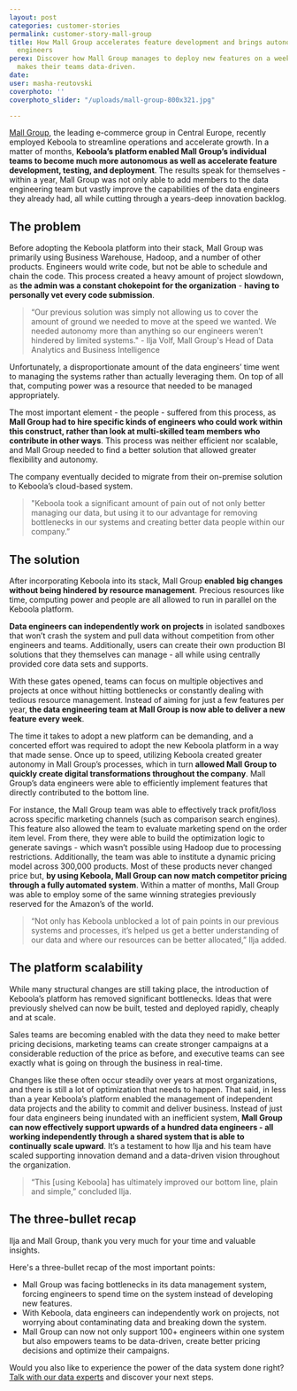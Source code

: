 ```yaml
---
layout: post
categories: customer-stories
permalink: customer-story-mall-group
title: How Mall Group accelerates feature development and brings autonomy to 100+
  engineers
perex: Discover how Mall Group manages to deploy new features on a weekly basis and
  makes their teams data-driven.
date: 
user: masha-reutovski
coverphoto: ''
coverphoto_slider: "/uploads/mall-group-800x321.jpg"

---
```

[Mall Group](https://mallgroup.com/), the leading e-commerce group in Central Europe, recently employed Keboola to streamline operations and accelerate growth. In a matter of months, **Keboola’s platform enabled Mall Group’s individual teams to become much more autonomous as well as accelerate feature development, testing, and deployment**. The results speak for themselves - within a year, Mall Group was not only able to add members to the data engineering team but vastly improve the capabilities of the data engineers they already had, all while cutting through a years-deep innovation backlog.

## The problem

Before adopting the Keboola platform into their stack, Mall Group was primarily using Business Warehouse, Hadoop, and a number of other products. Engineers would write code, but not be able to schedule and chain the code. This process created a heavy amount of project slowdown, as **the admin was a constant chokepoint for the organization** - **having to personally vet every code submission**.

> “Our previous solution was simply not allowing us to cover the amount of ground we needed to move at the speed we wanted. We needed autonomy more than anything so our engineers weren’t hindered by limited systems." - Ilja Volf, Mall Group's Head of Data Analytics and Business Intelligence

Unfortunately, a disproportionate amount of the data engineers’ time went to managing the systems rather than actually leveraging them. On top of all that, computing power was a resource that needed to be managed appropriately.

The most important element - the people - suffered from this process, as **Mall Group had to hire specific kinds of engineers who could work within this construct, rather than look at multi-skilled team members who contribute in other ways**. This process was neither efficient nor scalable, and Mall Group needed to find a better solution that allowed greater flexibility and autonomy.

The company eventually decided to migrate from their on-premise solution to Keboola’s cloud-based system.

> "Keboola took a significant amount of pain out of not only better managing our data, but using it to our advantage for removing bottlenecks in our systems and creating better data people within our company.”

## The solution

After incorporating Keboola into its stack, Mall Group **enabled big changes without being hindered by resource management**. Precious resources like time, computing power and people are all allowed to run in parallel on the Keboola platform.

**Data engineers can independently work on projects** in isolated sandboxes that won’t crash the system and pull data without competition from other engineers and teams. Additionally, users can create their own production BI solutions that they themselves can manage - all while using centrally provided core data sets and supports.

With these gates opened, teams can focus on multiple objectives and projects at once without hitting bottlenecks or constantly dealing with tedious resource management. Instead of aiming for just a few features per year, **the data engineering team at Mall Group is now able to deliver a new feature every week**.

The time it takes to adopt a new platform can be demanding, and a concerted effort was required to adopt the new Keboola platform in a way that made sense. Once up to speed, utilizing Keboola created greater autonomy in Mall Group’s processes, which in turn **allowed Mall Group to quickly create digital transformations throughout the company**. Mall Group’s data engineers were able to efficiently implement features that directly contributed to the bottom line.

For instance, the Mall Group team was able to effectively track profit/loss across specific marketing channels (such as comparison search engines). This feature also allowed the team to evaluate marketing spend on the order item level. From there, they were able to build the optimization logic to generate savings - which wasn’t possible using Hadoop due to processing restrictions. Additionally, the team was able to institute a dynamic pricing model across 300,000 products. Most of these products never changed price but, **by using Keboola, Mall Group can now match competitor pricing through a fully automated system**. Within a matter of months, Mall Group was able to employ some of the same winning strategies previously reserved for the Amazon’s of the world.

> “Not only has Keboola unblocked a lot of pain points in our previous systems and processes, it’s helped us get a better understanding of our data and where our resources can be better allocated,” Ilja added.

## The platform scalability

While many structural changes are still taking place, the introduction of Keboola’s platform has removed significant bottlenecks. Ideas that were previously shelved can now be built, tested and deployed rapidly, cheaply and at scale.

Sales teams are becoming enabled with the data they need to make better pricing decisions, marketing teams can create stronger campaigns at a considerable reduction of the price as before, and executive teams can see exactly what is going on through the business in real-time.

Changes like these often occur steadily over years at most organizations, and there is still a lot of optimization that needs to happen. That said, in less than a year Keboola’s platform enabled the management of independent data projects and the ability to commit and deliver business. Instead of just four data engineers being inundated with an inefficient system, **Mall Group can now effectively support upwards of a hundred data engineers - all working independently through a shared system that is able to continually scale upward**. It’s a testament to how Ilja and his team have scaled supporting innovation demand and a data-driven vision throughout the organization.

> “This \[using Keboola\] has ultimately improved our bottom line, plain and simple,” concluded Ilja.

## The three-bullet recap

Ilja and Mall Group, thank you very much for your time and valuable insights.

Here's a three-bullet recap of the most important points:

* Mall Group was facing bottlenecks in its data management system, forcing engineers to spend time on the system instead of developing new features.
* With Keboola, data engineers can independently work on projects, not worrying about contaminating data and breaking down the system.
* Mall Group can now not only support 100+ engineers within one system but also empowers teams to be data-driven, create better pricing decisions and optimize their campaigns.

Would you also like to experience the power of the data system done right? [Talk with our data experts](https://www.keboola.com/contact-sales) and discover your next steps.